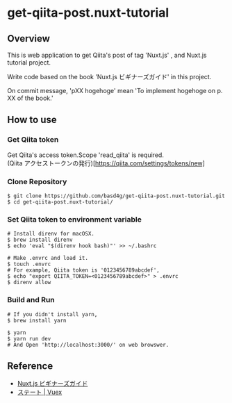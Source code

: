# get-qiita-post.nuxt-tutorial

## Overview

This is web application to get Qiita's post of tag 'Nuxt.js' , 
and Nuxt.js tutorial project.

Write code based on the book 'Nuxt.js ビギナーズガイド' in this project.

On commit message, 'pXX hogehoge' mean 'To implement hogehoge on p. XX of the book.'

## How to use

### Get Qiita token

Get Qiita's access token.Scope 'read_qiita' is required.  
(Qiita アクセストークンの発行)[https://qiita.com/settings/tokens/new]

### Clone Repository

    $ git clone https://github.com/basd4g/get-qiita-post.nuxt-tutorial.git
    $ cd get-qiita-post.nuxt-tutorial/

### Set Qiita token to environment variable

    # Install direnv for macOSX.
    $ brew install direnv 
    $ echo 'eval "$(direnv hook bash)"' >> ~/.bashrc

    # Make .envrc and load it.
    $ touch .envrc
    # For example, Qiita token is '0123456789abcdef',
    $ echo "export QIITA_TOKEN=<0123456789abcdef>" > .envrc
    $ direnv allow

### Build and Run

    # If you didn't install yarn,
    $ brew install yarn

    $ yarn
    $ yarn run dev
    # And Open 'http://localhost:3000/' on web browswer.

## Reference

- [Nuxt.js ビギナーズガイド](https://nuxt-beginners-guide.elevenback.jp)
- [ステート | Vuex](https://vuex.vuejs.org/ja/guide/state.html)
